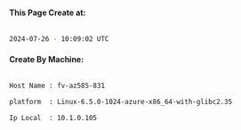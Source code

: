
   
#### This Page Create at:

```bash

2024-07-26 - 10:09:02 UTC

```

#### Create By Machine:

```bash

Host Name : fv-az585-831

platform  : Linux-6.5.0-1024-azure-x86_64-with-glibc2.35

Ip Local  : 10.1.0.105

```

